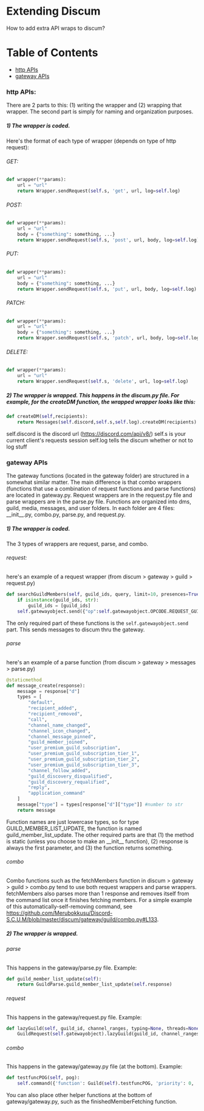 # Extending Discum
How to add extra API wraps to discum?
# Table of Contents
- [http APIs](#http-APIs) 
- [gateway APIs](#gateway-APIs)

### http APIs:
There are 2 parts to this: (1) writing the wrapper and (2) wrapping that wrapper. The second part is simply for naming and organization purposes.

##### 1) The wrapper is coded. 
Here's the format of each type of wrapper (depends on type of http request):

###### GET: 
```python
def wrapper(**params):
    url = "url"
    return Wrapper.sendRequest(self.s, 'get', url, log=self.log)
```
###### POST: 
```python
def wrapper(**params):
    url = "url"
    body = {"something": something, ...}
    return Wrapper.sendRequest(self.s, 'post', url, body, log=self.log)
```
###### PUT: 
```python
def wrapper(**params):
    url = "url"
    body = {"something": something, ...}
    return Wrapper.sendRequest(self.s, 'put', url, body, log=self.log)
```
###### PATCH: 
```python
def wrapper(**params):
    url = "url"
    body = {"something": something, ...}
    return Wrapper.sendRequest(self.s, 'patch', url, body, log=self.log)
```
###### DELETE: 
```python
def wrapper(**params):
    url = "url"
    return Wrapper.sendRequest(self.s, 'delete', url, log=self.log)
```

##### 2) The wrapper is wrapped. This happens in the discum.py file. For example, for the createDM function, the wrapped wrapper looks like this:
```python
def createDM(self,recipients):
    return Messages(self.discord,self.s,self.log).createDM(recipients)
```
self.discord is the discord url (https://discord.com/api/v8/)
self.s is your current client's requests session
self.log tells the discum whether or not to log stuff
### gateway APIs
The gateway functions (located in the gateway folder) are structured in a somewhat similar matter. The main difference is that combo wrappers (functions that use a combination of request functions and parse functions) are located in gateway.py. Request wrappers are in the request.py file and parse wrappers are in the parse.py file.
Functions are organized into dms, guild, media, messages, and user folders. In each folder are 4 files: \_\_init__.py, combo.py, parse.py, and request.py.
##### 1) The wrapper is coded.
The 3 types of wrappers are request, parse, and combo.
###### request:
here's an example of a request wrapper (from discum > gateway > guild > request.py)
```python
def searchGuildMembers(self, guild_ids, query, limit=10, presences=True):
    if isinstance(guild_ids, str):
        guild_ids = [guild_ids]
    self.gatewayobject.send({"op":self.gatewayobject.OPCODE.REQUEST_GUILD_MEMBERS,"d":{"guild_id":guildIDs,"query":query,"limit":limit,"presences":presences}})
```
The only required part of these functions is the ```self.gatewayobject.send``` part. This sends messages to discum thru the gateway.
###### parse
here's an example of a parse function (from discum > gateway > messages > parse.py)
```python
@staticmethod
def message_create(response):
    message = response["d"]
    types = [
        "default",
        "recipient_added",
        "recipient_removed",
        "call",
        "channel_name_changed",
        "channel_icon_changed",
        "channel_message_pinned",
        "guild_member_joined",
        "user_premium_guild_subscription",
        "user_premium_guild_subscription_tier_1",
        "user_premium_guild_subscription_tier_2",
        "user_premium_guild_subscription_tier_3",
        "channel_follow_added",
        "guild_discovery_disqualified",
        "guild_discovery_requalified",
        "reply",
        "application_command"
    ]
    message["type"] = types[response["d"]["type"]] #number to str
    return message
```
Function names are just lowercase types, so for type GUILD_MEMBER_LIST_UPDATE, the function is named guild_member_list_update.
The other required parts are that (1) the method is static (unless you choose to make an \_\_init__ function), (2) response is always the first parameter, and (3) the function returns something.
###### combo
Combo functions such as the fetchMembers function in discum > gateway > guild > combo.py tend to use both request wrappers and parse wrappers. fetchMembers also parses more than 1 response and removes itself from the command list once it finishes fetching members. For a simple example of this automatically-self-removing command, see https://github.com/Merubokkusu/Discord-S.C.U.M/blob/master/discum/gateway/guild/combo.py#L133.
##### 2) The wrapper is wrapped.
###### parse
This happens in the gateway/parse.py file.
Example:
```python
def guild_member_list_update(self):
    return GuildParse.guild_member_list_update(self.response)
```
###### request
This happens in the gateway/request.py file.
Example:
```python
def lazyGuild(self, guild_id, channel_ranges, typing=None, threads=None, activities=None, members=None):
    GuildRequest(self.gatewayobject).lazyGuild(guild_id, channel_ranges, typing, threads, activities, members)
```
###### combo
This happens in the gateway/gateway.py file (at the bottom).
Example:
```python
def testfuncPOG(self, pog):
    self.command({'function': Guild(self).testfuncPOG, 'priority': 0, 'params': {'pog': pog}})
```
You can also place other helper functions at the bottom of gateway/gateway.py, such as the finishedMemberFetching function.
